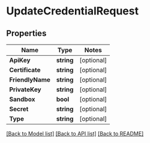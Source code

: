 # UpdateCredentialRequest

## Properties
Name | Type | Notes
------------ | ------------- | -------------
**ApiKey** | **string** | [optional] 
**Certificate** | **string** | [optional] 
**FriendlyName** | **string** | [optional] 
**PrivateKey** | **string** | [optional] 
**Sandbox** | **bool** | [optional] 
**Secret** | **string** | [optional] 
**Type** | **string** | [optional] 

[[Back to Model list]](../README.md#documentation-for-models) [[Back to API list]](../README.md#documentation-for-api-endpoints) [[Back to README]](../README.md)


